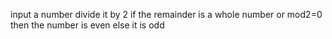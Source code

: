 input a number
divide it by 2
if the remainder is a whole number or mod2=0
then the number is even
else it is odd 
